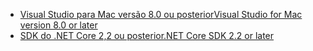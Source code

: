 * [<span data-ttu-id="ca362-101">Visual Studio para Mac versão 8.0 ou posterior</span><span class="sxs-lookup"><span data-stu-id="ca362-101">Visual Studio for Mac version 8.0 or later</span></span>](https://visualstudio.microsoft.com/downloads/)
* [<span data-ttu-id="ca362-102">SDK do .NET Core 2,2 ou posterior</span><span class="sxs-lookup"><span data-stu-id="ca362-102">.NET Core SDK 2.2 or later</span></span>](https://dotnet.microsoft.com/download/dotnet-core)
